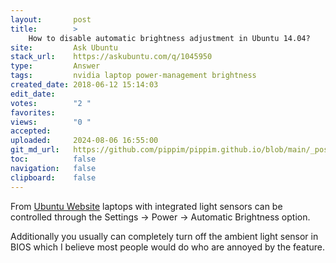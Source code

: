 ```yaml
---
layout:       post
title:        >
    How to disable automatic brightness adjustment in Ubuntu 14.04?
site:         Ask Ubuntu
stack_url:    https://askubuntu.com/q/1045950
type:         Answer
tags:         nvidia laptop power-management brightness
created_date: 2018-06-12 15:14:03
edit_date:    
votes:        "2 "
favorites:    
views:        "0 "
accepted:     
uploaded:     2024-08-06 16:55:00
git_md_url:   https://github.com/pippim/pippim.github.io/blob/main/_posts/2018/2018-06-12-How-to-disable-automatic-brightness-adjustment-in-Ubuntu-14.04_.md
toc:          false
navigation:   false
clipboard:    false
---
```


From [Ubuntu Website][1] laptops with integrated light sensors can be controlled through the Settings -> Power -> Automatic Brightness option.

Additionally you usually can completely turn off the ambient light sensor in BIOS which I believe most people would do who are annoyed by the feature.


  [1]: https://help.ubuntu.com/stable/ubuntu-help/power-autobrightness.html.en
